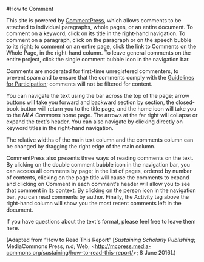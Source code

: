 #How to Comment

This site is powered by [CommentPress](http://futureofthebook.org/commentpress/), which allows comments to be attached to individual paragraphs, whole pages, or an entire document. To comment on a keyword, click on its title in the right-hand navigation. To comment on a paragraph, click on the paragraph or on the speech bubble to its right; to comment on an entire page, click the link to Comments on the Whole Page, in the right-hand column. To leave general comments on the entire project, click the single comment bubble icon in the navigation bar.

Comments are moderated for first-time unregistered commenters, to prevent spam and to ensure that the comments comply with the [Guidelines for Participation](https://commons.mla.org/guidelines/); comments will not be filtered for content.

You can navigate the text using the bar across the top of the page; arrow buttons will take you forward and backward section by section, the closed-book button will return you to the title page, and the home icon will take you to the *MLA Commons* home page. The arrows at the far right will collapse or expand the text's header. You can also navigate by clicking directly on keyword titles in the right-hand navigation.

The relative widths of the main text column and the comments column can be changed by dragging the right edge of the main column.

CommentPress also presents three ways of reading comments on the text.  By clicking on the double comment bubble icon in the navigation bar, you can access all comments by page; in the list of pages, ordered by number of contents, clicking on the page title will cause the comments to expand and clicking on Comment in each comment's header will allow you to see that comment in its context. By clicking on the person icon in the navigation bar, you can read comments by author. Finally, the Activity tag above the right-hand column will show you the most recent comments left in the document.

If you have questions about the text's format, please feel free to leave them here.

(Adapted from “How to Read This Report” [*Sustaining Scholarly Publishing*; MediaCommons Press, n.d; Web; <<http://mcpress.media-commons.org/sustaining/how-to-read-this-report/>\>; 8 June 2016].)

